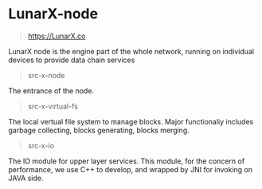 # LunarX-node

>https://LunarX.co

LunarX node is the engine part of the whole network, running on individual devices to provide data chain services

>src-x-node

The entrance of the node.

>src-x-virtual-fs

The local vertual file system to manage blocks. Major functionaliy includes garbage collecting, blocks generating, blocks merging.

>src-x-io

The IO module for upper layer services. This module, for the concern of performance, we use C++ to develop, and wrapped by JNI for invoking on JAVA side.
 